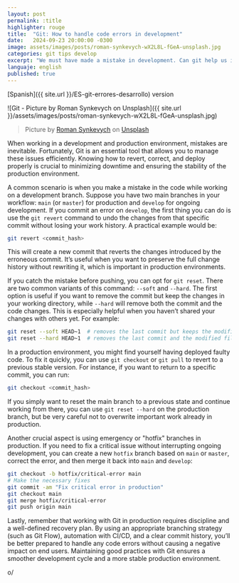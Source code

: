 ```yaml
---
layout: post
permalink: :title
highlighter: rouge
title:  "Git: How to handle code errors in development"
date:   2024-09-23 20:00:00 -0300
image: assets/images/posts/roman-synkevych-wX2L8L-fGeA-unsplash.jpg
categories: git tips develop
excerpt: "We must have made a mistake in development. Can git help us in that case?"
languaje: english
published: true
---
```

[Spanish]({{ site.url }}/ES-git-errores-desarrollo) version

![Git - Picture by Roman Synkevych on Unsplash]({{ site.url }}/assets/images/posts/roman-synkevych-wX2L8L-fGeA-unsplash.jpg)
> Picture by <a 
> href="https://unsplash.com/es/@synkevych?utm_content=creditCopyText&utm_medium=referral&utm_source=unsplash">Roman Synkevych</a> on <a 
> href="https://unsplash.com/es/fotos/pinguino-de-juguete-blanco-y-negro-wX2L8L-fGeA?utm_content=creditCopyText&utm_medium=referral&utm_source=unsplash">Unsplash</a>

When working in a development and production environment, mistakes are inevitable. Fortunately, Git is an essential tool that allows you to manage these issues efficiently. Knowing how to revert, correct, and deploy properly is crucial to minimizing downtime and ensuring the stability of the production environment.

A common scenario is when you make a mistake in the code while working on a development branch. Suppose you have two main branches in your workflow: `main` (or `master`) for production and `develop` for ongoing development. If you commit an error on `develop`, the first thing you can do is use the `git revert` command to undo the changes from that specific commit without losing your work history. A practical example would be:

```bash
git revert <commit_hash>
```
This will create a new commit that reverts the changes introduced by the erroneous commit. It’s useful when you want to preserve the full change history without rewriting it, which is important in production environments.

If you catch the mistake before pushing, you can opt for `git reset`. There are two common variants of this command: `--soft` and `--hard`. The first option is useful if you want to remove the commit but keep the changes in your working directory, while `--hard` will remove both the commit and the code changes. This is especially helpful when you haven’t shared your changes with others yet. For example:
  
```bash
git reset --soft HEAD~1  # removes the last commit but keeps the modified files
git reset --hard HEAD~1  # removes the last commit and the modified files
```
In a production environment, you might find yourself having deployed faulty code. To fix it quickly, you can use `git checkout` or `git pull` to revert to a previous stable version. For instance, if you want to return to a specific commit, you can run:

```bash
git checkout <commit_hash>
```
If you simply want to reset the main branch to a previous state and continue working from there, you can use `git reset --hard` on the production branch, but be very careful not to overwrite important work already in production.

Another crucial aspect is using emergency or "hotfix" branches in production. If you need to fix a critical issue without interrupting ongoing development, you can create a new `hotfix` branch based on `main` or `master`, correct the error, and then merge it back into `main` and `develop`:

```bash
git checkout -b hotfix/critical-error main
# Make the necessary fixes
git commit -am "Fix critical error in production"
git checkout main
git merge hotfix/critical-error
git push origin main
```
Lastly, remember that working with Git in production requires discipline and a well-defined recovery plan. By using an appropriate branching strategy (such as Git Flow), automation with CI/CD, and a clear commit history, you’ll be better prepared to handle any code errors without causing a negative impact on end users. Maintaining good practices with Git ensures a smoother development cycle and a more stable production environment.

o/